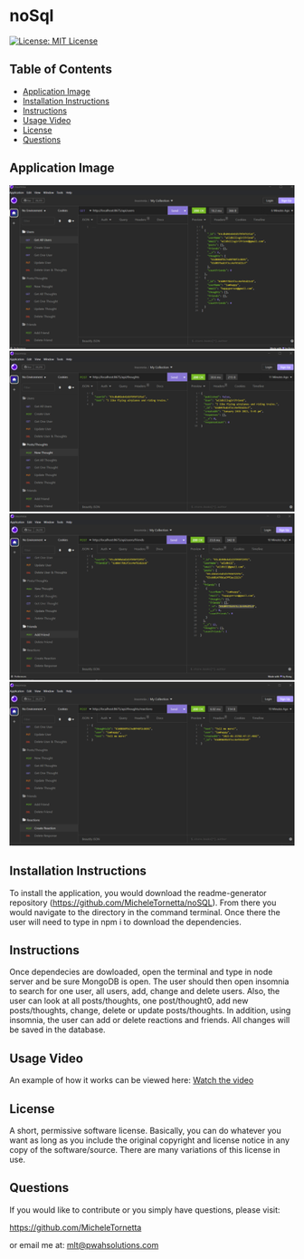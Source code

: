 # noSql

[![License: MIT License](https://img.shields.io/badge/License-MIT-yellow.svg)](https://opensource.org/licenses/MIT)

## Table of Contents 
- [Application Image](#application-image)
- [Installation Instructions](#installation)
- [Instructions](#instructions--usage)
- [Usage Video](#usage-video)
- [License](#license)
- [Questions](#questions)

## Application Image 
![Application Image](./images/appimg1.png)
![Application Image](./images/appimg2.png)
![Application Image](./images/appimg3.png)
![Application Image](./images/appimg4.png)

## Installation Instructions
To install the application, you would download the readme-generator repository (https://github.com/MicheleTornetta/noSQL).  From there you would navigate to the directory in the command terminal.  Once there the user will need to type in npm i to download the dependencies. 

## Instructions
Once dependecies are dowloaded, open the terminal and type in node server and be sure MongoDB is open. The user should then open insomnia to search for one user, all users, add, change and delete users. Also, the user can look at all posts/thoughts, one post/thought0, add new posts/thoughts, change, delete or update posts/thoughts. In addition, using insomnia, the user can add or delete reactions and friends.  All changes will be saved in the database.

## Usage Video
An example of how it works can be viewed here: 
[Watch the video](https://www.youtube.com/watch?v=WPV9oNd1t20)

## License 
A short, permissive software license. Basically, you can do whatever you want as long as you include the original copyright and license notice in any copy of the software/source.  There are many variations of this license in use.

## Questions
If you would like to contribute or you simply have questions, please visit: 

https://github.com/MicheleTornetta

or email me at:
mlt@pwahsolutions.com
